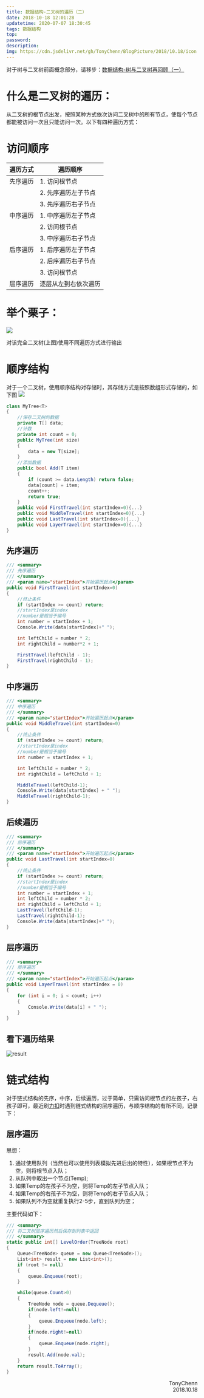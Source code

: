 ```yaml
---
title: 数据结构-二叉树的遍历（二）
date: 2018-10-18 12:01:28
updatetime: 2020-07-07 18:30:45
tags: 数据结构
top:
password:
description:
img: https://cdn.jsdelivr.net/gh/TonyChenn/BlogPicture/2018/10.18/icon.jpg
---
```


对于树与二叉树前面概念部分，请移步：[数据结构-树与二叉树再回顾（一）](https://tonychenn.github.io/2018/10/17/数据结构-二叉树再回顾（一）/)

# 什么是二叉树的遍历：
从二叉树的根节点出发，按照某种方式依次访问二叉树中的所有节点，使每个节点都能被访问一次且只能访问一次。以下有四种遍历方式：
# 访问顺序
|遍历方式|遍历顺序|
|---|---|
|先序遍历| 1. 访问根节点 |
||2. 先序遍历左子节点|
||3. 先序遍历右子节点|
|中序遍历| 1. 中序遍历左子节点 |
||2. 访问根节点|
||3. 中序遍历右子节点|
|后序遍历|1. 后序遍历左子节点|
||2. 后序遍历右子节点|
||3. 访问根节点|
|层序遍历|逐层从左到右依次遍历|

# 举个栗子：

![](https://cdn.jsdelivr.net/gh/TonyChenn/BlogPicture/2018/10.18/show.jpg)

对该完全二叉树(上图)使用不同遍历方式进行输出
# 顺序结构
对于一个二叉树，使用顺序结构对存储时，其存储方式是按照数组形式存储的，如下图
![](https://cdn.jsdelivr.net/gh/TonyChenn/BlogPicture/2018/10.18/pic.jpg)

```csharp
class MyTree<T>
{
    //保存二叉树的数据
    private T[] data;
    //计数
    private int count = 0;
    public MyTree(int size)
    {
        data = new T[size];
    }
    //添加数据
    public bool Add(T item)
    {
        if (count >= data.Length) return false;
        data[count] = item;
        count++;
        return true;
    }
    public void FirstTravel(int startIndex=0){...}
    public void MiddleTravel(int startIndex=0){...}
    public void LastTravel(int startIndex=0){...}
    public void LayerTravel(int startIndex=0){...}
}
```
## 先序遍历
```csharp
/// <summary>
/// 先序遍历
/// </summary>
/// <param name="startIndex">开始遍历起点</param>
public void FirstTravel(int startIndex=0)
{
    //终止条件
    if (startIndex >= count) return;
    //startIndex是index
    //number是相当于编号
    int number = startIndex + 1;
    Console.Write(data[startIndex]+" ");

    int leftChild = number * 2;
    int rightChild = number*2 + 1;

    FirstTravel(leftChild - 1);
    FirstTravel(rightChild - 1);
}
```
## 中序遍历
```csharp
/// <summary>
/// 中序遍历
/// </summary>
/// <param name="startIndex">开始遍历起点</param>
public void MiddleTravel(int startIndex=0)
{
    //终止条件
    if (startIndex >= count) return;
    //startIndex是index
    //number是相当于编号
    int number = startIndex + 1;

    int leftChild = number * 2;
    int rightChild = leftChild + 1;

    MiddleTravel(leftChild-1);
    Console.Write(data[startIndex] + " ");
    MiddleTravel(rightChild-1);
}
```
## 后续遍历
```csharp
/// <summary>
/// 后序遍历
/// </summary>
/// <param name="startIndex">开始遍历起点</param>
public void LastTravel(int startIndex=0)
{
    //终止条件
    if (startIndex >= count) return;
    //startIndex是index
    //number是相当于编号
    int number = startIndex + 1;
    int leftChild = number * 2;
    int rightChild = leftChild + 1;
    LastTravel(leftChild-1);
    LastTravel(rightChild-1);
    Console.Write(data[startIndex]+" ");
}
```
## 层序遍历
```csharp
/// <summary>
/// 层序遍历
/// </summary>
/// <param name="startIndex">开始遍历起点</param>
public void LayerTravel(int startIndex = 0)
{
    for (int i = 0; i < count; i++)
    {
        Console.Write(data[i] + " ");
    }
}
```
## 看下遍历结果
![result](https://cdn.jsdelivr.net/gh/TonyChenn/BlogPicture/2018/10.18/result.jpg)

# 链式结构
对于链式结构的先序，中序，后续遍历，过于简单，只需访问根节点的左孩子，右孩子即可，最近刷[力扣](https://leetcode-cn.com/problems/cong-shang-dao-xia-da-yin-er-cha-shu-lcof)时遇到链式结构的层序遍历，与顺序结构的有所不同，记录下：
## 层序遍历
思想：
1. 通过使用队列（当然也可以使用列表模拟先进后出的特性），如果根节点不为空，则将根节点入队；
2. 从队列中取出一个节点(Temp);
3. 如果Temp的左孩子不为空，则将Temp的左子节点入队；
4. 如果Temp的右孩子不为空，则将Temp的右子节点入队；
5. 如果队列不为空就重复执行2-5步，直到队列为空；

主要代码如下：
```csharp
/// <summary>
/// 将二叉树层序遍历然后保存到列表中返回
/// </summary>
static public int[] LevelOrder(TreeNode root)
{
    Queue<TreeNode> queue = new Queue<TreeNode>();
    List<int> result = new List<int>();
    if (root != null)
    {
        queue.Enqueue(root);
    }

    while(queue.Count>0)
    {
        TreeNode node = queue.Dequeue();
        if(node.left!=null)
        {
            queue.Enqueue(node.left);
        }
        if(node.right!=null)
        {
            queue.Enqueue(node.right);
        }
        result.Add(node.val);
    }
    return result.ToArray();
}
```
<div align="right">TonyChenn<br>2018.10.18</div>